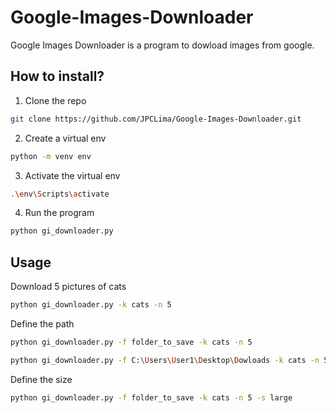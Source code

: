 # Google-Images-Downloader
Google Images Downloader is a program to dowload images from google.

## How to install?
1. Clone the repo
```bash
git clone https://github.com/JPCLima/Google-Images-Downloader.git
```
2. Create a virtual env
```bash
python -m venv env
```
3. Activate the virtual env
```bash
.\env\Scripts\activate
```
4. Run the program
```bash
python gi_downloader.py
```

## Usage
Download 5 pictures of cats 
```bash
python gi_downloader.py -k cats -n 5
```
Define the path
```bash
python gi_downloader.py -f folder_to_save -k cats -n 5
```
```bash
python gi_downloader.py -f C:\Users\User1\Desktop\Dowloads -k cats -n 5
```
Define the size
```bash
python gi_downloader.py -f folder_to_save -k cats -n 5 -s large
